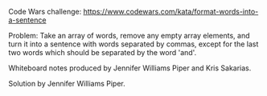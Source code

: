 Code Wars challenge: 
https://www.codewars.com/kata/format-words-into-a-sentence

Problem: 
Take an array of words, remove any empty array elements, and turn it into a sentence with words separated by commas, except for the last two words which should be separated by the word 'and'. 

Whiteboard notes produced by Jennifer Williams Piper and Kris Sakarias.

Solution by Jennifer Williams Piper.